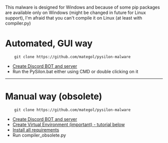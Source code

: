 This malware is designed for Windows and because of some pip packages are available only on Windows (might be changed in future for Linux support), I'm afraid that you can't compile it on Linux (at least with compiler.py)

# Automated, GUI way

```shell
    git clone https://github.com/mategol/pysilon-malware
```

- [Create Discord BOT and server](https://github.com/mategol/PySilon-malware/wiki/Setup#creating-a-discord-server-for-controlling-the-malware)  
- Run the PySilon.bat either using CMD or double clicking on it

---------------------

# Manual way (obsolete)

```shell
    git clone https://github.com/mategol/pysilon-malware
```  

- [Create Discord BOT and server](https://github.com/mategol/PySilon-malware/wiki/Setup#creating-a-discord-server-for-controlling-the-malware)
- [Create Virtual Environment (important) - tutorial below](https://github.com/mategol/PySilon-malware/wiki/Building-executable#building-standalone-executable)  
- [Install all requirements](https://github.com/mategol/PySilon-malware/wiki/Building-executable#building-standalone-executable)  
- Run compiler_obsolete.py